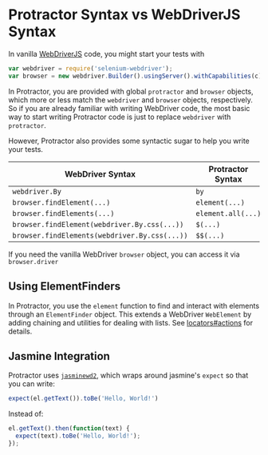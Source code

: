 Protractor Syntax vs WebDriverJS Syntax
=======================================

In vanilla [WebDriverJS](https://code.google.com/p/selenium/wiki/WebDriverJs)
code, you might start your tests with 
```js
var webdriver = require('selenium-webdriver');
var browser = new webdriver.Builder().usingServer().withCapabilities(c).build();
```
In Protractor, you are provided with global `protractor` and `browser` objects,
which more or less match the `webdriver` and `browser` objects, respectively.
So if you are already familiar with writing WebDriver code, the most basic way
to start writing Protractor code is just to replace `webdriver` with
`protractor`.

However, Protractor also provides some syntactic sugar to help you write your
tests.


| WebDriver Syntax                              | Protractor Syntax            |
|-----------------------------------------------|------------------------------|
| `webdriver.By`                                | `by`                         |
| `browser.findElement(...)`                    | `element(...)`               |
| `browser.findElements(...)`                   | `element.all(...)`           |
| `browser.findElement(webdriver.By.css(...))`  | `$(...)`                     |
| `browser.findElements(webdriver.By.css(...))` | `$$(...)`                    |

If you need the vanilla WebDriver `browser` object, you can access it via
`browser.driver`

Using ElementFinders
--------------------

In Protractor, you use the `element` function to find and interact with elements
through an `ElementFinder` object. This extends a WebDriver `WebElement` by
adding chaining and utilities for dealing with lists. See
[locators#actions](/docs/locators) for details.

Jasmine Integration
-------------------

Protractor uses [`jasminewd2`](https://github.com/angular/jasminewd), which
wraps around jasmine's `expect` so that you can write:
```js
expect(el.getText()).toBe('Hello, World!')
```
Instead of:
```js
el.getText().then(function(text) {
  expect(text).toBe('Hello, World!');
});
```
